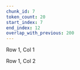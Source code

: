 ```yaml
---
chunk_id: 7
token_count: 20
start_index: 7
end_index: 12
overlap_with_previous: 200
---
```



Row 1, Col 1

Row 1, Col 2

